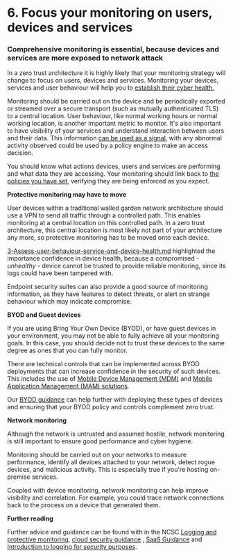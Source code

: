 # 6. Focus your monitoring on users, devices and services

### Comprehensive monitoring is essential, because devices and services are more exposed to network attack

In a zero trust architecture it is highly likely that your monitoring strategy will change to focus on users, devices and services. Monitoring your devices, services and user behaviour will help you to [establish their cyber health.](3-Assess-user-behaviour-service-and-device-health.md)

Monitoring should be carried out on the device and be periodically exported or streamed over a secure transport (such as mutually authenticated TLS) to a central location. User behaviour, like normal working hours or normal working location, is another important metric to monitor. It\'s also important to have visibility of your services and understand interaction between users and their data. This information [can be used as a signal](4-Use-policies-to-authorise-requests.md), with any abnormal activity observed could be used by a policy engine to make an access decision.

You should know what actions devices, users and services are performing and what data they are accessing. Your monitoring should link back to [the policies you have set](4-Use-policies-to-authorise-requests.md), verifying they are being enforced as you expect.

**Protective monitoring may have to move**

User devices within a traditional walled garden network architecture should use a VPN to send all traffic through a controlled path. This enables monitoring at a central location on this controlled path. In a zero trust architecture, this central location is most likely not part of your architecture any more, so protective monitoring has to be moved onto each device.

[3-Assess-user-behaviour-service-and-device-health.md](3-Assess-user-behaviour-service-and-device-health.md) highlighted the importance confidence in device health, because a compromised - *unhealthy* - device cannot be trusted to provide reliable monitoring, since its logs could have been tampered with.

Endpoint security suites can also provide a good source of monitoring information, as they have features to detect threats, or alert on strange behaviour which may indicate compromise.

**BYOD and Guest devices**

If you are using Bring Your Own Device (BYOD), or have guest devices in your environment, you may not be able to fully achieve all your monitoring goals. In this case, you should decide not to trust these devices to the same degree as ones that you can fully monitor.

There are technical controls that can be implemented across BYOD deployments that can increase confidence in the security of such devices. This includes the use of [Mobile Device Management (MDM)](https://www.ncsc.gov.uk/collection/mobile-device-guidance/choosing-and-using-mobile-device-management-services) and [Mobile Application Management (MAM) solutions](https://en.wikipedia.org/wiki/Mobile_application_management).

Our [BYOD guidance](https://www.ncsc.gov.uk/collection/mobile-device-guidance/bring-your-own-device) can help further with deploying these types of devices and ensuring that your BYOD policy and controls complement zero trust.

**Network monitoring**

Although the network is untrusted and assumed hostile, network monitoring is still important to ensure good performance and cyber hygiene.

Monitoring should be carried out on your networks to measure performance, identify all devices attached to your network, detect rogue devices, and malicious activity. This is especially true if you\'re hosting on-premise services.

Coupled with device monitoring, network monitoring can help improve visibility and correlation. For example, you could trace network connections back to the process on a device that generated them.

**Further reading**

Further advice and guidance can be found with in the NCSC [Logging and protective monitoring](https://www.ncsc.gov.uk/collection/mobile-device-guidance/logging-and-protective-monitoring), [cloud security guidance](https://www.ncsc.gov.uk/collection/cloud-security/implementing-the-cloud-security-principles/audit-information-for-users) , [SaaS Guidance](https://www.ncsc.gov.uk/collection/saas-security/understanding-saas-security) and [Introduction to logging for security purposes](https://www.ncsc.gov.uk/guidance/introduction-logging-security-purposes).
